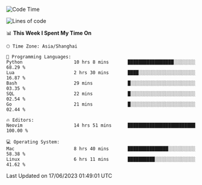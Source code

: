 <!--START_SECTION:waka-->
![Code Time](http://img.shields.io/badge/Code%20Time-1%2C404%20hrs%2055%20mins-blue)

![Lines of code](https://img.shields.io/badge/From%20Hello%20World%20I%27ve%20Written-261.7%20thousand%20lines%20of%20code-blue)

📊 **This Week I Spent My Time On** 

```text
🕑︎ Time Zone: Asia/Shanghai

💬 Programming Languages: 
Python                   10 hrs 8 mins       █████████████████░░░░░░░░   68.29 % 
Lua                      2 hrs 30 mins       ████░░░░░░░░░░░░░░░░░░░░░   16.87 % 
Bash                     29 mins             █░░░░░░░░░░░░░░░░░░░░░░░░   03.35 % 
SQL                      22 mins             █░░░░░░░░░░░░░░░░░░░░░░░░   02.54 % 
Go                       21 mins             █░░░░░░░░░░░░░░░░░░░░░░░░   02.44 % 

🔥 Editors: 
Neovim                   14 hrs 51 mins      █████████████████████████   100.00 % 

💻 Operating System: 
Mac                      8 hrs 40 mins       ███████████████░░░░░░░░░░   58.38 % 
Linux                    6 hrs 11 mins       ██████████░░░░░░░░░░░░░░░   41.62 % 
```


 Last Updated on 17/06/2023 01:49:01 UTC
<!--END_SECTION:waka-->
